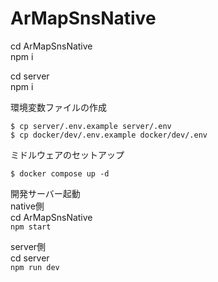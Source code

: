 # ArMapSnsNative
cd ArMapSnsNative  
npm i  

cd server  
npm i  

環境変数ファイルの作成  
```
$ cp server/.env.example server/.env
$ cp docker/dev/.env.example docker/dev/.env
```

ミドルウェアのセットアップ  
```
$ docker compose up -d
```

開発サーバー起動  
native側  
cd ArMapSnsNative  
```npm start```  

server側  
cd server  
```npm run dev```  

